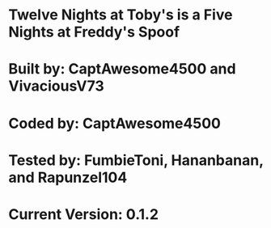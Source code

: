 # Twelve Nights at Toby's is a Five Nights at Freddy's Spoof
# Built by: CaptAwesome4500 and VivaciousV73
# Coded by: CaptAwesome4500
# Tested by: FumbieToni, Hananbanan, and Rapunzel104
# Current Version: 0.1.2
